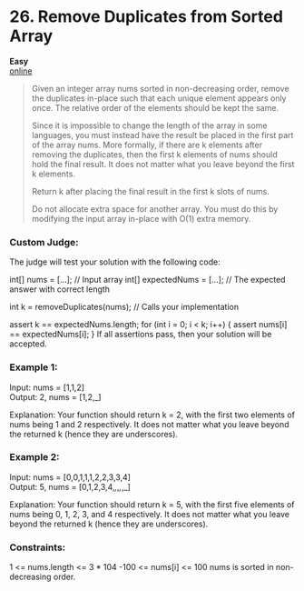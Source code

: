 # 26. Remove Duplicates from Sorted Array

**Easy**  
[online](https://leetcode.com/problems/remove-duplicates-from-sorted-array/)
> Given an integer array nums sorted in non-decreasing order, remove the duplicates in-place such that each unique
> element appears only once. The relative order of the elements should be kept the same.
>
>Since it is impossible to change the length of the array in some languages, you must instead have the result be placed
> in the first part of the array nums. More formally, if there are k elements after removing the duplicates, then the
> first k elements of nums should hold the final result. It does not matter what you leave beyond the first k elements.
>
>Return k after placing the final result in the first k slots of nums.
>
>Do not allocate extra space for another array. You must do this by modifying the input array in-place with O(1) extra
> memory.

### Custom Judge:

The judge will test your solution with the following code:

int[] nums = [...]; // Input array
int[] expectedNums = [...]; // The expected answer with correct length

int k = removeDuplicates(nums); // Calls your implementation

assert k == expectedNums.length;
for (int i = 0; i < k; i++) {
assert nums[i] == expectedNums[i];
}
If all assertions pass, then your solution will be accepted.

### Example 1:

Input: nums = [1,1,2]  
Output: 2, nums = [1,2,_]

Explanation: Your function should return k = 2, with the first two elements of nums being 1 and 2 respectively.
It does not matter what you leave beyond the returned k (hence they are underscores).

### Example 2:

Input: nums = [0,0,1,1,1,2,2,3,3,4]  
Output: 5, nums = [0,1,2,3,4,_,_,_,_,_]

Explanation: Your function should return k = 5, with the first five elements of nums being 0, 1, 2, 3, and 4
respectively.
It does not matter what you leave beyond the returned k (hence they are underscores).

### Constraints:

1 <= nums.length <= 3 * 104
-100 <= nums[i] <= 100
nums is sorted in non-decreasing order.
